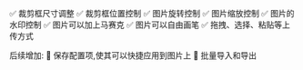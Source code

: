 ✅ 裁剪框尺寸调整
✅ 裁剪框位置控制
✅ 图片旋转控制
✅ 图片缩放控制
✅ 图片的水印控制
✅ 图片可以加上马赛克
✅ 图片可以自由画笔
✅ 拖拽、选择、粘贴等上传方式

后续增加:
🥞 保存配置项,使其可以快捷应用到图片上
🥞 批量导入和导出